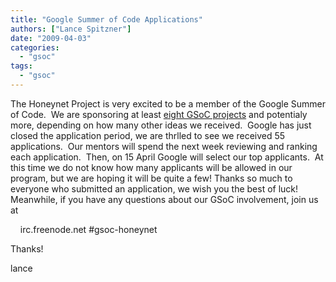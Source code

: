 ```yaml
---
title: "Google Summer of Code Applications"
authors: ["Lance Spitzner"]
date: "2009-04-03"
categories: 
  - "gsoc"
tags: 
  - "gsoc"
---
```


The Honeynet Project is very excited to be a member of the Google Summer of Code.  We are sponsoring at least [eight GSoC projects](/gsoc) and potentialy more, depending on how many other ideas we received.  Google has just closed the application period, we are thrlled to see we received 55 applications.  Our mentors will spend the next week reviewing and ranking each application.  Then, on 15 April Google will select our top applicants.  At this time we do not know how many applicants will be allowed in our program, but we are hoping it will be quite a few! Thanks so much to everyone who submitted an application, we wish you the best of luck! Meanwhile, if you have any questions about our GSoC involvement, join us at

  

    irc.freenode.net #gsoc-honeynet

  

Thanks!

  

lance
